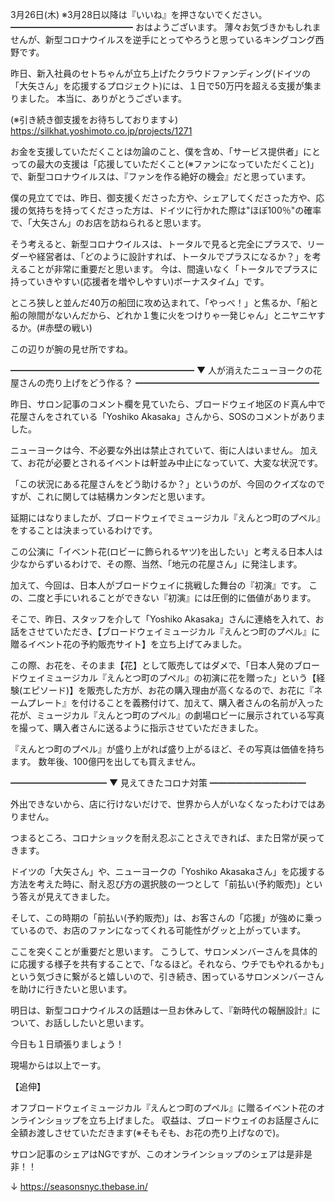 3月26日(木) ※3月28日以降は『いいね』を押さないでください。
━━━━━━━━━━━━━━
おはようございます。
薄々お気づきかもしれませんが、新型コロナウイルスを逆手にとってやろうと思っているキングコング西野です。

昨日、新入社員のセトちゃんが立ち上げたクラウドファンディング(ドイツの「大矢さん」を応援するプロジェクト)には、１日で50万円を超える支援が集まりました。
本当に、ありがとうございます。

(※引き続き御支援をお待ちしております↓)
https://silkhat.yoshimoto.co.jp/projects/1271

お金を支援していただくことは勿論のこと、僕を含め、「サービス提供者」にとっての最大の支援は「応援していただくこと(※ファンになっていただくこと)」で、新型コロナウイルスは、『ファンを作る絶好の機会』だと思っています。

僕の見立てでは、昨日、御支援くださった方や、シェアしてくださった方や、応援の気持ちを持ってくださった方は、ドイツに行かれた際は"ほぼ100％"の確率で、「大矢さん」のお店を訪ねられると思います。

そう考えると、新型コロナウイルスは、トータルで見ると完全にプラスで、リーダーや経営者は、「どのように設計すれば、トータルでプラスになるか？」を考えることが非常に重要だと思います。
今は、間違いなく「トータルでプラスに持っていきやすい(応援者を増やしやすい)ボーナスタイム」です。

ところ狭しと並んだ40万の船団に攻め込まれて、「やっべ！」と焦るか、「船と船の隙間がないんだから、どれか１隻に火をつけりゃ一発じゃん」とニヤニヤするか。(#赤壁の戦い)

この辺りが腕の見せ所ですね。

━━━━━━━━━━━━━━━━━━━━━
▼ 人が消えたニューヨークの花屋さんの売り上げをどう作る？
━━━━━━━━━━━━━━━━━━━━━

昨日、サロン記事のコメント欄を見ていたら、ブロードウェイ地区のド真ん中で花屋さんをされている「Yoshiko Akasaka」さんから、SOSのコメントがありました。

ニューヨークは今、不必要な外出は禁止されていて、街に人はいません。
加えて、お花が必要とされるイベントは軒並み中止になっていて、大変な状況です。

「この状況にある花屋さんをどう助けるか？」というのが、今回のクイズなのですが、これに関しては結構カンタンだと思います。

延期にはなりましたが、ブロードウェイでミュージカル『えんとつ町のプペル』をすることは決まっているわけです。

この公演に「イベント花(ロビーに飾られるヤツ)を出したい」と考える日本人は少なからずいるわけで、その際、当然、「地元の花屋さん」に発注します。

加えて、今回は、日本人がブロードウェイに挑戦した舞台の『初演』です。
この、二度と手にいれることができない『初演』には圧倒的に価値があります。

そこで、昨日、スタッフを介して「Yoshiko Akasaka」さんに連絡を入れて、お話をさせていただき、【ブロードウェイミュージカル『えんとつ町のプペル』に贈るイベント花の予約販売サイト】を立ち上げてみました。

この際、お花を、そのまま【花】として販売してはダメで、「日本人発のブロードウェイミュージカル『えんとつ町のプペル』の初演に花を贈った」という【経験(エピソード)】を販売した方が、お花の購入理由が高くなるので、お花に『ネームプレート』を付けることを義務付けて、加えて、購入者さんの名前が入った花が、ミュージカル『えんとつ町のプペル』の劇場ロビーに展示されている写真を撮って、購入者さんに送るように指示させていただきました。

『えんとつ町のプペル』が盛り上がれば盛り上がるほど、その写真は価値を持ちます。
数年後、100億円を出しても買えません。

━━━━━━━━━━━
▼ 見えてきたコロナ対策
━━━━━━━━━━━

外出できないから、店に行けないだけで、世界から人がいなくなったわけではありません。

つまるところ、コロナショックを耐え忍ぶことさえできれば、また日常が戻ってきます。

ドイツの「大矢さん」や、ニューヨークの「Yoshiko Akasakaさん」を応援する方法を考えた時に、耐え忍び方の選択肢の一つとして「前払い(予約販売)」という答えが見えてきました。

そして、この時期の「前払い(予約販売)」は、お客さんの「応援」が強めに乗っているので、お店のファンになってくれる可能性がグッと上がっています。

ここを突くことが重要だと思います。
こうして、サロンメンバーさんを具体的に応援する様子を共有することで、「なるほど。それなら、ウチでもやれるかも」という気づきに繋がると嬉しいので、引き続き、困っているサロンメンバーさんを助けに行きたいと思います。

明日は、新型コロナウイルスの話題は一旦お休みして、『新時代の報酬設計』について、お話ししたいと思います。

今日も１日頑張りましょう！

現場からは以上でーす。

【追伸】

オフブロードウェイミュージカル『えんとつ町のプペル』に贈るイベント花のオンラインショップを立ち上げました。
収益は、ブロードウェイのお話屋さんに全額お渡しさせていただきます(※そもそも、お花の売り上げなので)。

サロン記事のシェアはNGですが、このオンラインショップのシェアは是非是非！！

↓
https://seasonsnyc.thebase.in/

